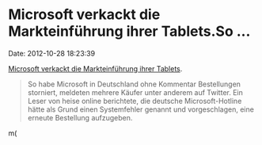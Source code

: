 Microsoft verkackt die Markteinführung ihrer Tablets.So \...
============================================================

Date: 2012-10-28 18:23:39

[Microsoft verkackt die Markteinführung ihrer
Tablets](http://www.heise.de/-1737956).

> So habe Microsoft in Deutschland ohne Kommentar Bestellungen
> storniert, meldeten mehrere Käufer unter anderem auf Twitter. Ein
> Leser von heise online berichtete, die deutsche Microsoft-Hotline
> hätte als Grund einen Systemfehler genannt und vorgeschlagen, eine
> erneute Bestellung aufzugeben.

m(
